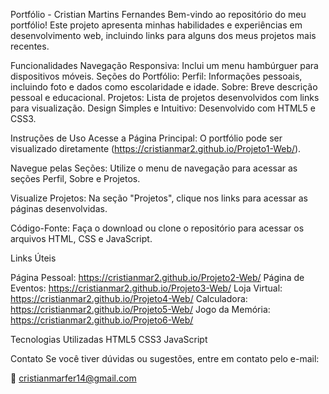Portfólio - Cristian Martins Fernandes
Bem-vindo ao repositório do meu portfólio! Este projeto apresenta minhas habilidades e experiências em desenvolvimento web, incluindo links para alguns dos meus projetos mais recentes.

Funcionalidades
Navegação Responsiva: Inclui um menu hambúrguer para dispositivos móveis.
Seções do Portfólio:
Perfil: Informações pessoais, incluindo foto e dados como escolaridade e idade.
Sobre: Breve descrição pessoal e educacional.
Projetos: Lista de projetos desenvolvidos com links para visualização.
Design Simples e Intuitivo: Desenvolvido com HTML5 e CSS3.

Instruções de Uso
Acesse a Página Principal: O portfólio pode ser visualizado diretamente (https://cristianmar2.github.io/Projeto1-Web/).

Navegue pelas Seções: Utilize o menu de navegação para acessar as seções Perfil, Sobre e Projetos.

Visualize Projetos: Na seção "Projetos", clique nos links para acessar as páginas desenvolvidas.

Código-Fonte: Faça o download ou clone o repositório para acessar os arquivos HTML, CSS e JavaScript.

Links Úteis

Página Pessoal: https://cristianmar2.github.io/Projeto2-Web/
Página de Eventos: https://cristianmar2.github.io/Projeto3-Web/
Loja Virtual: https://cristianmar2.github.io/Projeto4-Web/
Calculadora: https://cristianmar2.github.io/Projeto5-Web/
Jogo da Memória: https://cristianmar2.github.io/Projeto6-Web/

Tecnologias Utilizadas
HTML5
CSS3
JavaScript

Contato
Se você tiver dúvidas ou sugestões, entre em contato pelo e-mail:

📧 cristianmarfer14@gmail.com
